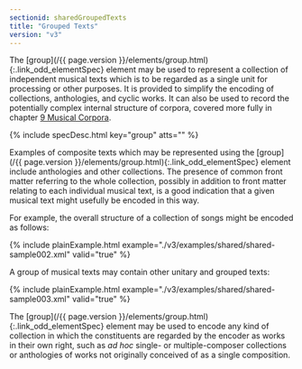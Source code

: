 ```yaml
---
sectionid: sharedGroupedTexts
title: "Grouped Texts"
version: "v3"
---
```




The [group](/{{ page.version }}/elements/group.html){:.link_odd_elementSpec} element may be used to represent a collection of
independent musical texts which is to be regarded as a single unit for processing
or other
purposes. It is provided to simplify the encoding of collections, anthologies, and
cyclic
works. It can also be used to record the potentially complex internal structure of
corpora, covered more fully in chapter <a class="link_ptr" title="Musical Corpora" href="/{{ page.version }}/guidelines/corpus.html">9 Musical Corpora</a>.



{% include specDesc.html key="group" atts="" %}



Examples of composite texts which may be represented using the [group](/{{ page.version }}/elements/group.html){:.link_odd_elementSpec} element include anthologies and other collections. The presence of common
front matter referring to the whole collection, possibly in addition to front matter
relating to each individual musical text, is a good indication that a given musical
text
might usefully be encoded in this way.

For example, the overall structure of a collection of songs might be encoded as
follows:

{% include plainExample.html example="./v3/examples/shared/shared-sample002.xml" valid="true" %}

A group of musical texts may contain other unitary and grouped texts:

{% include plainExample.html example="./v3/examples/shared/shared-sample003.xml" valid="true" %}

The [group](/{{ page.version }}/elements/group.html){:.link_odd_elementSpec} element may be used to encode any kind of collection in
which the constituents are regarded by the encoder as works in their own right, such
as
*ad hoc* single- or multiple-composer collections or anthologies of
works not originally conceived of as a single composition.

